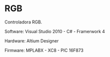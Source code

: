 RGB
===

Controladora RGB. 

Software:
Visual Studio 2010 - C# - Framerwork 4 

Hardware:
Altium Designer 

Firmware:
MPLABX - XC8 - PIC 16F873
